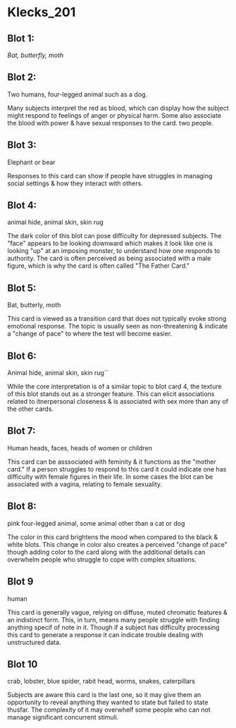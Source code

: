 # Klecks_201

## Blot 1:

_Bat, butterfly, moth_

## Blot 2:

Two humans, four-legged animal such as a dog.

Many subjects interpret the red as blood, which can display how the subject might respond to feelings of anger or physical harm. Some also associate the blood with power & have sexual responses to the card.
two people.

## Blot 3:

Elephant or bear

Responses to this card can show if people have struggles in managing social settings & how they interact with others.

## Blot 4:

animal hide, animal skin, skin rug

The dark color of this blot can pose difficulty for depressed subjects. The "face" appears to be looking downward which makes it look like one is looking "up" at an imposing monster, to understand how one responds to authority. The card is often perceived as being associated with a male figure, which is why the card is often called "The Father Card."

## Blot 5:

Bat, butterly, moth

This card is viewed as a transition card that does not typically evoke strong emotional response. The topic is usually seen as non-threatening & indicate a "change of pace" to where the test will become easier.

## Blot 6:

Animal hide, animal skin, skin rug``

While the core interpretation is of a similar topic to blot card 4, the texture of this blot stands out as a stronger feature. This can elicit associations related to itnerpersonal closeness & is associated with sex more than any of the other cards.

## Blot 7:

Human heads, faces, heads of women or children

This card can be asssociated with feminity & it functions as the "mother card." If a person struggles to respond to this card it could indicate one has difficulty with female figures in their life. In some cases the blot can be associated with a vagina, relating to female sexuality.

## Blot 8:

pink four-legged animal, some animal other than a cat or dog

The color in this card brightens the mood when compared to the black & white blots. This change in color also creates a perceived "change of pace" though adding color to the card along with the additional details can overwhelm people who struggle to cope with complex situations.

## Blot 9

human

This card is generally vague, relying on diffuse, muted chromatic features & an indistinct form. This, in turn, means many people struggle with finding anything specif of note in it. Though if a subject has difficulty processing this card to generate a response it can indicate trouble dealing with unstructured data.

## Blot 10

crab, lobster, blue spider, rabit head, worms, snakes, caterpillars

Subjects are aware this card is the last one, so it may give them an opportunity to reveal anything they wanted to state but failed to state thusfar. The complexity of it may overwhelf some people who can not manage significant concurrent stimuli.
